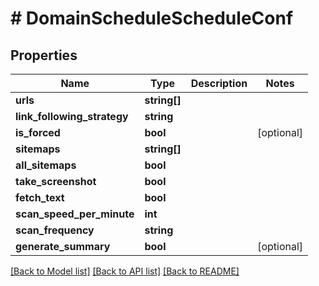 # # DomainScheduleScheduleConf

## Properties

Name | Type | Description | Notes
------------ | ------------- | ------------- | -------------
**urls** | **string[]** |  |
**link_following_strategy** | **string** |  |
**is_forced** | **bool** |  | [optional]
**sitemaps** | **string[]** |  |
**all_sitemaps** | **bool** |  |
**take_screenshot** | **bool** |  |
**fetch_text** | **bool** |  |
**scan_speed_per_minute** | **int** |  |
**scan_frequency** | **string** |  |
**generate_summary** | **bool** |  | [optional]

[[Back to Model list]](../../README.md#models) [[Back to API list]](../../README.md#endpoints) [[Back to README]](../../README.md)
